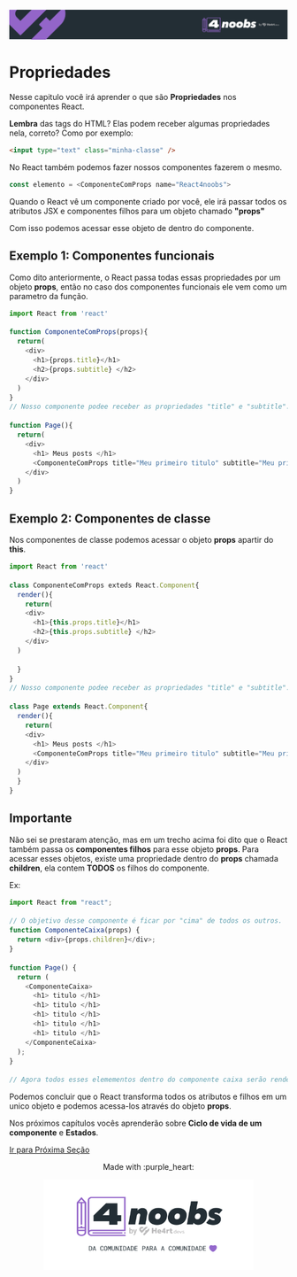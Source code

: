 <p align="center">
  <a href="https://github.com/he4rt/4noobs" target="_blank">
    <img src="../../assets/global/header-4noobs.svg">
  </a>
</p>

# Propriedades

Nesse capitulo você irá aprender o que são **Propriedades** nos componentes React. <br/>

**Lembra** das tags do HTML? Elas podem receber algumas propriedades nela, correto? Como por exemplo:

```html
<input type="text" class="minha-classe" />
```

No React também podemos fazer nossos componentes fazerem o mesmo.

```js
const elemento = <ComponenteComProps name="React4noobs">
```

Quando o React vê um componente criado por você, ele irá passar todos os atributos JSX e componentes filhos para um objeto chamado **"props"**

Com isso podemos acessar esse objeto de dentro do componente.

## Exemplo 1: Componentes funcionais

Como dito anteriormente, o React passa todas essas propriedades por um objeto **props**, então no caso dos componentes funcionais ele vem como um parametro da função.

```js
import React from 'react'

function ComponenteComProps(props){
  return(
    <div>
      <h1>{props.title}</h1>
      <h2>{props.subtitle} </h2>
    </div>
  )
}
// Nosso componente podee receber as propriedades "title" e "subtitle".

function Page(){
  return(
    <div>
      <h1> Meus posts </h1>
      <ComponenteComProps title="Meu primeiro titulo" subtitle="Meu primeiro subtitulo">
    </div>
  )
}
```

## Exemplo 2: Componentes de classe

Nos componentes de classe podemos acessar o objeto **props** apartir do **this**.

```js
import React from 'react'

class ComponenteComProps exteds React.Component{
  render(){
    return(
    <div>
      <h1>{this.props.title}</h1>
      <h2>{this.props.subtitle} </h2>
    </div>
  )

  }
}
// Nosso componente podee receber as propriedades "title" e "subtitle".

class Page extends React.Component{
  render(){
    return(
    <div>
      <h1> Meus posts </h1>
      <ComponenteComProps title="Meu primeiro titulo" subtitle="Meu primeiro subtitulo">
    </div>
  )
  }
}
```

## Importante

Não sei se prestaram atenção, mas em um trecho acima foi dito que o React também passa os **componentes filhos** para esse objeto **props**. Para acessar esses objetos, existe uma propriedade dentro do **props** chamada **children**, ela contem **TODOS** os filhos do componente.

Ex:

```js
import React from "react";

// O objetivo desse componente é ficar por "cima" de todos os outros.
function ComponenteCaixa(props) {
  return <div>{props.children}</div>;
}

function Page() {
  return (
    <ComponenteCaixa>
      <h1> titulo </h1>
      <h1> titulo </h1>
      <h1> titulo </h1>
      <h1> titulo </h1>
      <h1> titulo </h1>
    </ComponenteCaixa>
  );
}

// Agora todos esses elemementos dentro do componente caixa serão renderizados pelo mesmo.
```

Podemos concluir que o React transforma todos os atributos e filhos em um unico objeto e podemos acessa-los através do objeto **props**.

Nos próximos capítulos vocês aprenderão sobre **Ciclo de vida de um componente** e **Estados**.

[Ir para Próxima Seção](./5-React%20Hooks.md)

<p align="center">Made with :purple_heart:</p>

<p align="center">
  <a href="https://github.com/he4rt/4noobs" target="_blank">
    <img src="../../assets/global/footer-4noobs.svg" width="380">
  </a>
</p>
